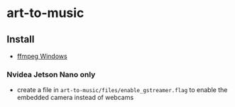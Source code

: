 # art-to-music

## Install

- [ffmpeg  Windows](https://phoenixnap.com/kb/ffmpeg-windows)  

### Nvidea Jetson Nano only  

- create a file in `art-to-music/files/enable_gstreamer.flag` to enable the embedded camera instead of webcams
